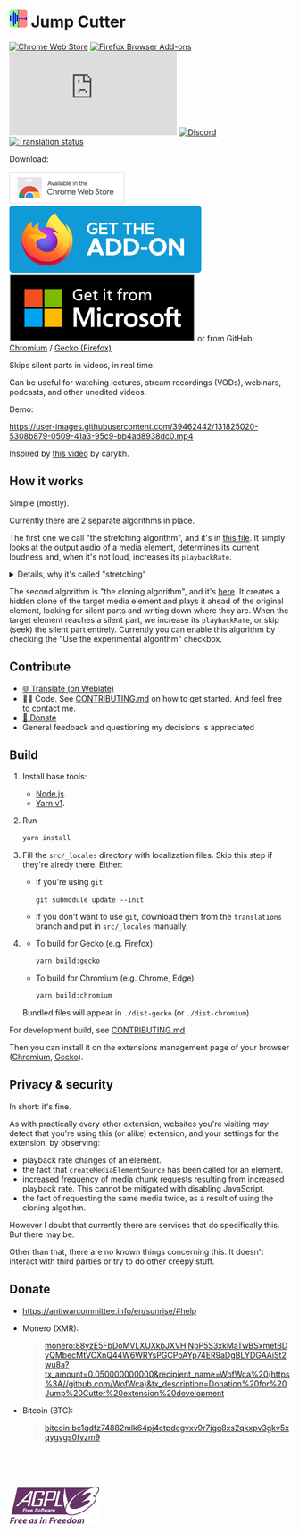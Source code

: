 # <img src="./src/icons/icon.svg" alt="Logo" height="32"/> Jump Cutter

[![Chrome Web Store](https://img.shields.io/chrome-web-store/users/lmppdpldfpfdlipofacekcfleacbbncp?logo=google-chrome)][chrome-web-store]
[![Firefox Browser Add-ons](https://img.shields.io/amo/users/jump-cutter?logo=firefox-browser)][addons-mozilla-org] <!-- [![Liberapay](https://img.shields.io/liberapay/receives/WofWca?logo=liberapay)](https://liberapay.com/WofWca) --> [![Matrix](https://img.shields.io/matrix/jump-cutter-extension:matrix.org?logo=matrix&server_fqdn=matrix.org)](https://matrix.to/#/#jump-cutter-extension:matrix.org)
[![Discord](https://img.shields.io/discord/678444692592918548?logo=discord)](https://discord.gg/HCjghyT)
[![Translation status](https://hosted.weblate.org/widgets/jump-cutter/-/svg-badge.svg)][weblate]

Download:

[![Chrome Web Store](docs/extension-store-badges/chrome.png)][chrome-web-store]
[![Firefox Browser Add-ons](docs/extension-store-badges/mozilla.svg)][addons-mozilla-org]
[![Microsoft Edge Add-ons](docs/extension-store-badges/microsoft.svg)][microsoft-edge-addons]
or from GitHub: [Chromium](https://github.com/WofWca/jumpcutter/releases/latest/download/lmppdpldfpfdlipofacekcfleacbbncp_main.crx
) / [Gecko (Firefox)](https://github.com/WofWca/jumpcutter/releases/latest/download/jump_cutter.xpi)

Skips silent parts in videos, in real time.

Can be useful for watching lectures, stream recordings (VODs), webinars, podcasts, and other unedited videos.

Demo:

<!-- TODO refactor: put the file in the repo so it's set in stone? -->
<!-- The source video:
https://ocw.mit.edu/courses/electrical-engineering-and-computer-science/6-034-artificial-intelligence-fall-2010/lecture-videos/lecture-16-learning-support-vector-machines/
(or https://youtu.be/_PwhiWxHK8o).
This video's license: CC BY-NC-SA 4.0 (https://creativecommons.org/licenses/by-nc-sa/4.0/).
Not sure if I did comply with the license here.
But I believe this use case would be considered "fair use" anyway.
 -->
<https://user-images.githubusercontent.com/39462442/131825020-5308b879-0509-41a3-95c9-bb4ad8938dc0.mp4>

Inspired by [this video](https://youtu.be/DQ8orIurGxw) by carykh.

## How it works

Simple (mostly).

<!--
Idk where to put this part. It seems out of place as an introduction,
because we don't really have to say anything about looking ahead
to explain the simpler case, when "margin before" is 0.
And both algorithms have their own pros and cons even with
"margin before" being 0.

With the current state of the web APIs,
there is no direct way to inspect audio samples of a media file/stream
anywhere other than at the current playback position of the media element.
Otherwise it would be pretty easy to employ the algorithms used in
the [analogous software](https://alternativeto.net/software/jump-cutter/),
such as

* [jump-cutter](https://github.com/jfkthame/jump-cutter)
* <https://github.com/carykh/jumpcutter>
* ExoPlayer ([SilenceSkippingAudioProcessor](https://github.com/google/ExoPlayer/blob/9c9f5a0599ec012d5cc46e3bd2e732a589adf61d/library/core/src/main/java/com/google/android/exoplayer2/audio/SilenceSkippingAudioProcessor.java))
* ffmpeg ([`silenceremove`](https://ffmpeg.org/ffmpeg-filters.html#toc-silenceremove))

So we have to work around that fact. -->

Currently there are 2 separate algorithms in place.

The first one we call "the stretching algorithm", and it's in [this file](./src/entry-points/content/ElementPlaybackControllerStretching/ElementPlaybackControllerStretching.ts). It simply looks at the output audio of a media element, determines its current loudness and, when it's not loud, increases its `playbackRate`.

<details><summary>Details, why it's called "stretching"</summary>
The algorithm we just described cannot "look ahead" in the audio timeline.
It only looks at the current loudness, at the sample that we've already sent
to the audio output device.

But looking ahead (a.k.a. "Margin before") is important, because, for example,
there are certain sounds in speech that you can start a word with
that are not very loud.
But it's not good to skip such sounds just because of that.
The speech would become harder to understand.
For example, "throb" would become "rob".
<!-- You'd probably still understand what's being said based on the context,
but you'd need to use more mental effort. -->

Here is where the "stretching" part comes in.
It's about how we're able to "look ahead" and slow down
shortly before a loud part.
Basically it involves slightly (~200ms) _delaying_ the audio
before outputting it (and that is for a purpose!).

Imagine that we're currently playing a silent part,
so the playback rate is higher.
Now, when we encounter a loud part, we go
"aha! That might be a word, and it might start with 'th'".
<!-- , which we might not have marked as loud, because 'th' is not that loud" -->
As said above, we always delay (buffer) the audio for ~200ms
before outputting it.
So we know that these 200ms of buffered audio
must contain that "th" sound,
and we want the user to hear that "th" sound.
But remember: at the time we recorded the said sound,
the video was playing at _a high speed_,
but we want to play back that 'th' _at normal speed_.
So we can't just output it as is. What do we do?

What we do is we take that buffered (delayed) audio,
and we _slow it down_ (stretch and pitch-shift it)
so that it appears to have been played at normal speed!
Only then do we pass it to the system (which then passes it to your speakers).

And that, kids, is why we call it "the stretching algorithm".

For more details, you can check out the comments in its source code.
</details>

The second algorithm is "the cloning algorithm", and it's [here](./src/entry-points/content/ElementPlaybackControllerCloning/ElementPlaybackControllerCloning.ts). It creates a hidden clone of the target media element and plays it ahead of the original element, looking for silent parts and writing down where they are. When the target element reaches a silent part,
we increase its `playbackRate`, or skip (seek) the silent part entirely.
Currently you can enable this algorithm by checking the "Use the experimental algorithm" checkbox.

<!-- FYI this section is linked from CONTRIBUTING.md -->
## Contribute

* [🌐 Translate (on Weblate)][weblate]
* 👨‍💻 Code. See [CONTRIBUTING.md](./CONTRIBUTING.md) on how to get started. And feel free to contact me.
* [💸 Donate](#donate)
* General feedback and questioning my decisions is appreciated

<!-- FYI this section is linked from CONTRIBUTING.md -->
## Build

1. Install base tools:
    * [Node.js](https://nodejs.org/).
    * [Yarn v1](https://classic.yarnpkg.com/docs/install).
2. Run

    ```bash
    yarn install
    ```

3.
    Fill the `src/_locales` directory with localization files. Skip this step if they're alredy there. Either:

    * If you're using `git`:

        `git submodule update --init`

    * If you don't want to use `git`, download them from the `translations` branch and put in `src/_locales` manually.

4.
    * To build for Gecko (e.g. Firefox):

        ```bash
        yarn build:gecko
        ```

    * To build for Chromium (e.g. Chrome, Edge)

        ```bash
        yarn build:chromium
        ```

    Bundled files will appear in `./dist-gecko` (or `./dist-chromium`).

For development build, see [CONTRIBUTING.md](./CONTRIBUTING.md)

Then you can install it on the extensions management page of your browser ([Chromium](https://developer.chrome.com/docs/extensions/mv3/getstarted/#unpacked), [Gecko](https://developer.mozilla.org/en-US/docs/Mozilla/Add-ons/WebExtensions/Your_first_WebExtension#installing)).

## Privacy & security

In short: it's fine.

As with practically every other extension, websites you're visiting _may_ detect that you're using this (or alike) extension, and your settings for the extension, by observing:

* playback rate changes of an element.
* the fact that `createMediaElementSource` has been called for an element.
* increased frequency of media chunk requests resulting from increased playback rate. This cannot be mitigated with disabling JavaScript.
* the fact of requesting the same media twice, as a result of using the cloning algotihm.

However I doubt that currently there are services that do specifically this. But there may be.

Other than that, there are no known things concerning this. It doesn't interact with third parties or try to do other creepy stuff.

## Donate

* <https://antiwarcommittee.info/en/sunrise/#help>
* Monero (XMR):

  > <monero:88yzE5FbDoMVLXUXkbJXVHjNpP5S3xkMaTwBSxmetBDvQMbecMtVCXnQ44W6WRYsPGCPoAYp74ER9aDgBLYDGAAiSt2wu8a?tx_amount=0.050000000000&recipient_name=WofWca%20(https%3A//github.com/WofWca)&tx_description=Donation%20for%20Jump%20Cutter%20extension%20development>
* Bitcoin (BTC):

  > <bitcoin:bc1qdfz74882mlk64pj4ctpdegvxv9r7jgq8xs2qkxpv3gkv5xqygvgs0fyzm9>
<!-- * <https://liberapay.com/WofWca> -->

<br>
<br>
<br>

[![AGPLv3 Logo](docs/agplv3-with-text-162x68.png)](./COPYING)

[addons-mozilla-org]: https://addons.mozilla.org/firefox/addon/jump-cutter
[chrome-web-store]: https://chrome.google.com/webstore/detail/jump-cutter/lmppdpldfpfdlipofacekcfleacbbncp
[microsoft-edge-addons]: https://microsoftedge.microsoft.com/addons/detail/jlbjhoaphnkkjdafpjomedllppldjkbj
[weblate]: https://hosted.weblate.org/engage/jump-cutter/
